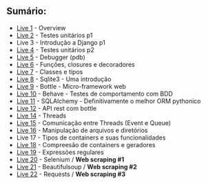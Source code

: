 ## Sumário:
- [Live 1](./Live1) - Overview
- [Live 2](./Live2) - Testes unitários p1
- Live 3 - Introdução a Django p1
- [Live 4](./Live4) - Testes unitários p2
- [Live 5](./Live5) - Debugger (pdb)
- [Live 6](./Live6) - Funções, closures e decoradores
- [Live 7](./Live7) - Classes e tipos
- [Live 8](./Live8) - Sqlite3 - Uma introdução
- [Live 9](./Live9) - Bottle - Micro-framework web
- [Live 10](./Live10) - Behave - Testes de comportamento com BDD
- [Live 11](./Live11) - SQLAlchemy - Definitivamente o melhor ORM pythonico
- [Live 12](./Live12) - API rest com bottle
- [Live 14](./Live14) - Threads
- [Live 15](./Live15) - Comunicação entre Threads (Event e Queue)
- [Live 16](./Live16) - Manipulação de arquivos e diretórios
- Live 17 - Tipos de containers e suas funcionalidades
- [Live 18](./Live18) - Compreesão de containers e geradores
- [Live 19](./Live19) - Expressões regulares
- [Live 20](./Live20) - Selenium / **Web scraping #1**
- [Live 21](./Live21) - Beautifulsoup / **Web scraping #2**
- [Live 22](./Live22) - Requests / **Web scraping #3**
